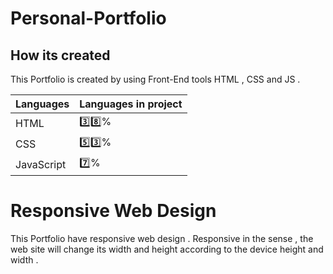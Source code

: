 # Personal-Portfolio

## How its created

This Portfolio is created by using Front-End tools HTML , CSS and JS .

| Languages | Languages in project |
| ------- | ------------------ |
| HTML    |  3️⃣8️⃣%|
| CSS  | 5️⃣3️⃣%|
| JavaScript | 7️⃣% |

# Responsive Web Design 

This Portfolio have responsive web design . Responsive in the sense , the web site will change its width and height according to the device height and width .